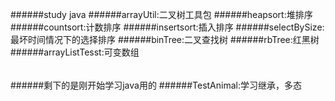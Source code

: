 ######study java
######arrayUtil:二叉树工具包
######heapsort:堆排序
######countsort:计数排序
######insertsort:插入排序
######selectBySize:最坏时间情况下的选择排序
######binTree:二叉查找树
######rbTree:红黑树
######arrayListTesst:可变数组
######
######剩下的是刚开始学习java用的
######TestAnimal:学习继承，多态

